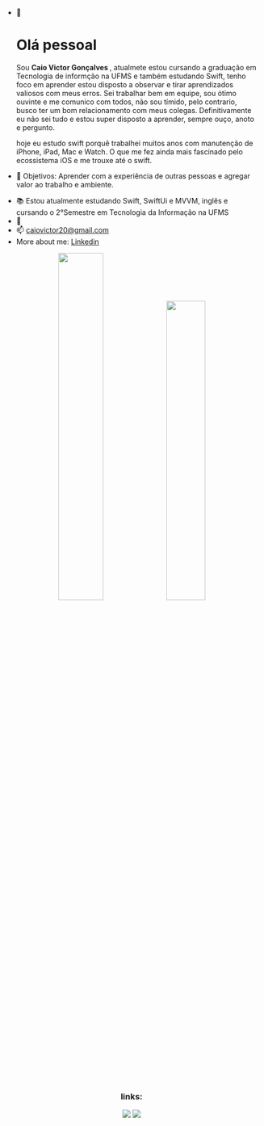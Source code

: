 - 👋 <h1> Olá pessoal</h1>
  Sou <strong>Caio Victor Gonçalves </strong>, atualmete estou cursando a graduação em Tecnologia de informção na UFMS e também estudando Swift, tenho foco em aprender estou disposto a observar e tirar aprendizados valiosos com meus erros. Sei trabalhar bem em equipe, sou ótimo ouvinte e me comunico com todos, não sou tímido, pelo contrario, busco ter um bom relacionamento com meus colegas. Definitivamente eu não sei tudo e estou super disposto a aprender, sempre ouço, anoto e pergunto.
  <p>hoje eu estudo swift porquê trabalhei muitos anos com manutenção de iPhone, iPad, Mac e Watch. O que me fez ainda mais fascinado pelo ecossistema iOS e me trouxe até o swift.</p>

* 🎯 Objetivos: Aprender com a experiência de outras pessoas e agregar valor ao trabalho e ambiente.

- 📚 Estou atualmente estudando Swift, SwiftUi e MVVM, inglês e cursando o 2°Semestre em Tecnologia da Informação na UFMS
- 🌱 
- 📫 <a href="mailto:caiovictor20@gmail.com">caiovictor20@gmail.com</a> 
- More about me: <a href="https://www.linkedin.com/in/caio-gon%C3%A7alves-288745a5/">Linkedin</a>
 
<div align="center">
  <img width="42%" src="https://github-readme-stats.vercel.app/api?username=Caiof13Dev&theme=dracula">
  <img width="39%" src="https://github-readme-stats.vercel.app/api/top-langs/?username=Caiof13Dev&layout=compact&theme=dracula">
  
 <div> 
  <h3>links:</h3>
  
   
  <a href="https://www.linkedin.com/in/caio-gon%C3%A7alves-288745a5/" target="_blank"><img src="https://img.shields.io/badge/-LinkedIn-%230077B5?style=for-the-badge&logo=linkedin&logoColor=white" target="_blank"></a>
  <a href = "mailto:caiovictor20@gmail.com"><img src="https://img.shields.io/badge/-Gmail-%23333?style=for-the-badge&logo=gmail&logoColor=white" target="_blank"></a>
  
  </div>
